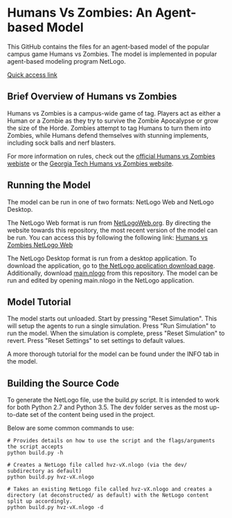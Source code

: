 # Humans Vs Zombies: An Agent-based Model
This GitHub contains the files for an agent-based model of the popular campus game Humans vs Zombies. The model is implemented in popular agent-based modeling program NetLogo.

[Quick access link](http://netlogoweb.org/web?https://raw.githubusercontent.com/ScottNealon/HumansVsZombies/master/main.nlogo)

## Brief Overview of Humans vs Zombies

Humans vs Zombies is a campus-wide game of tag. Players act as either a Human or a Zombie as they try to survive the Zombie Apocalypse or grow the size of the Horde. Zombies attempt to tag Humans to turn them into Zombies, while Humans defend themselves with stunning implements, including sock balls and nerf blasters.

For more information on rules, check out the [official Humans vs Zombies webiste](https://humansvszombies.org/) or the [Georgia Tech Humans vs Zombies website](https://hvz.gatech.edu/rules/).

## Running the Model
The model can be run in one of two formats: NetLogo Web and NetLogo Desktop.

The NetLogo Web format is run from [NetLogoWeb.org](https://netlogoweb.org). By directing the website towards this repository, the most recent version of the model can be run. You can access this by following the following link: [Humans vs Zombies NetLogo Web](http://netlogoweb.org/web?https://raw.githubusercontent.com/ScottNealon/HumansVsZombies/master/main.nlogo)

The NetLogo Desktop format is run from a desktop application. To download the application, go to [the NetLogo application download page](https://ccl.northwestern.edu/netlogo/download.shtml). Additionally, download [main.nlogo](https://github.com/ScottNealon/HumansVsZombies/blob/master/main.nlogo) from this repository. The model can be run and edited by opening main.nlogo in the NetLogo application.

## Model Tutorial

The model starts out unloaded. Start by pressing "Reset Simulation". This will setup the agents to run a single simulation. Press "Run Simulation" to run the model. When the simulation is complete, press "Reset Simulation" to revert. Press "Reset Settings" to set settings to default values.

A more thorough tutorial for the model can be found under the INFO tab in the model.

## Building the Source Code

To generate the NetLogo file, use the build.py script. It is intended to work for both Python 2.7 and Python 3.5. The dev folder serves as the most up-to-date set of the content being used in the project.

Below are some common commands to use:
```console
# Provides details on how to use the script and the flags/arguments the script accepts
python build.py -h

# Creates a NetLogo file called hvz-vX.nlogo (via the dev/ subdirectory as default)
python build.py hvz-vX.nlogo

# Takes an existing NetLogo file called hvz-vX.nlogo and creates a directory (at deconstructed/ as default) with the NetLogo content split up accordingly.
python build.py hvz-vX.nlogo -d
```